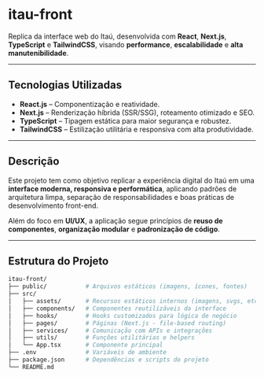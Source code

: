 # itau-front

Replica da interface web do Itaú, desenvolvida com **React**, **Next.js**, **TypeScript** e **TailwindCSS**, visando **performance**, **escalabilidade** e **alta manutenibilidade**.

---

## Tecnologias Utilizadas
- **React.js** – Componentização e reatividade.
- **Next.js** – Renderização híbrida (SSR/SSG), roteamento otimizado e SEO.
- **TypeScript** – Tipagem estática para maior segurança e robustez.
- **TailwindCSS** – Estilização utilitária e responsiva com alta produtividade.

---

## Descrição

Este projeto tem como objetivo replicar a experiência digital do Itaú em uma **interface moderna, responsiva e performática**, aplicando padrões de arquitetura limpa, separação de responsabilidades e boas práticas de desenvolvimento front-end.  

Além do foco em **UI/UX**, a aplicação segue princípios de **reuso de componentes**, **organização modular** e **padronização de código**.

---

## Estrutura do Projeto

```bash
itau-front/
├── public/           # Arquivos estáticos (imagens, ícones, fontes)
├── src/
│   ├── assets/       # Recursos estáticos internos (imagens, svgs, etc.)
│   ├── components/   # Componentes reutilizáveis da interface
│   ├── hooks/        # Hooks customizados para lógica de negócio
│   ├── pages/        # Páginas (Next.js - file-based routing)
│   ├── services/     # Comunicação com APIs e integrações
│   ├── utils/        # Funções utilitárias e helpers
│   └── App.tsx       # Componente principal
├── .env              # Variáveis de ambiente
├── package.json      # Dependências e scripts do projeto
└── README.md
